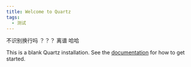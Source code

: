 ```yaml
---
title: Welcome to Quartz
tags:
  - 测试
---
```



不识别换行吗 
？？？
离谱 
哈哈

This is a blank Quartz installation.
See the [documentation](https://quartz.jzhao.xyz) for how to get started.


